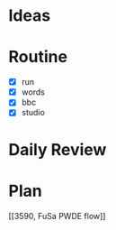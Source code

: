 # Ideas
# Routine
- [x] run
- [x] words
- [x] bbc
- [x] studio
# Daily Review

# Plan
[[3590, FuSa PWDE flow]]
